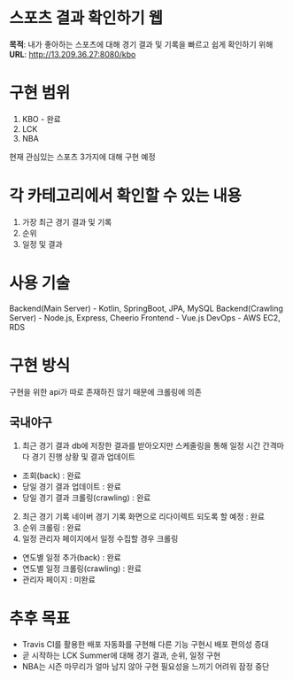 # 스포츠 결과 확인하기 웹

**목적**: 내가 좋아하는 스포츠에 대해 경기 결과 및 기록을 빠르고 쉽게 확인하기 위해
**URL**: http://13.209.36.27:8080/kbo

# 구현 범위
1. KBO - 완료
2. LCK
3. NBA

현재 관심있는 스포츠 3가지에 대해 구현 예정

# 각 카테고리에서 확인할 수 있는 내용
1. 가장 최근 경기 결과 및 기록
2. 순위
3. 일정 및 결과


# 사용 기술
Backend(Main Server) - Kotlin, SpringBoot, JPA, MySQL
Backend(Crawling Server) - Node.js, Express, Cheerio
Frontend - Vue.js
DevOps - AWS EC2, RDS

# 구현 방식
구현을 위한 api가 따로 존재하진 않기 때문에 크롤링에 의존

## 국내야구
1. 최근 경기 결과
  db에 저장한 결과를 받아오지만 스케줄링을 통해 일정 시간 간격마다 경기 진행 상황 및 결과 업데이트
  - 조회(back) : 완료
  - 당일 경기 결과 업데이트 : 완료
  - 당일 경기 결과 크롤링(crawling) : 완료
2. 최근 경기 기록
  네이버 경기 기록 화면으로 리다이렉트 되도록 할 예정 : 완료
3. 순위
  크롤링 : 완료
4. 일정
  관리자 페이지에서 일정 수집할 경우 크롤링
  - 연도별 일정 추가(back) : 완료
  - 연도별 일정 크롤링(crawling) : 완료
  - 관리자 페이지 : 미완료

# 추후 목표
- Travis CI를 활용한 배포 자동화를 구현해 다른 기능 구현시 배포 편의성 증대
- 곧 시작하는 LCK Summer에 대해 경기 결과, 순위, 일정 구현
- NBA는 시즌 마무리가 얼마 남지 않아 구현 필요성을 느끼기 어려워 잠정 중단

